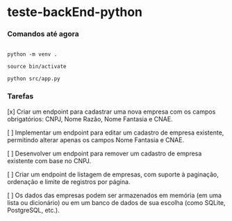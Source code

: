 # teste-backEnd-python

### Comandos até agora
```shell

python -m venv .

source bin/activate

python src/app.py

```

### Tarefas 
[x] Criar um endpoint para cadastrar uma nova empresa com os campos obrigatórios: CNPJ, Nome Razão, Nome Fantasia e CNAE.

[ ] Implementar um endpoint para editar um cadastro de empresa existente, permitindo alterar apenas os campos Nome Fantasia e CNAE.

[ ] Desenvolver um endpoint para remover um cadastro de empresa existente com base no CNPJ.

[ ] Criar um endpoint de listagem de empresas, com suporte à paginação, ordenação e limite de registros por página.

[ ] Os dados das empresas podem ser armazenados em memória (em uma lista ou dicionário) ou em um banco de dados de sua escolha (como SQLite, PostgreSQL, etc.).
